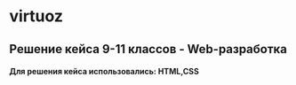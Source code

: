 # virtuoz
## Решение кейса 9-11 классов - Web-разработка
#### Для решения кейса использовались: HTML,CSS
